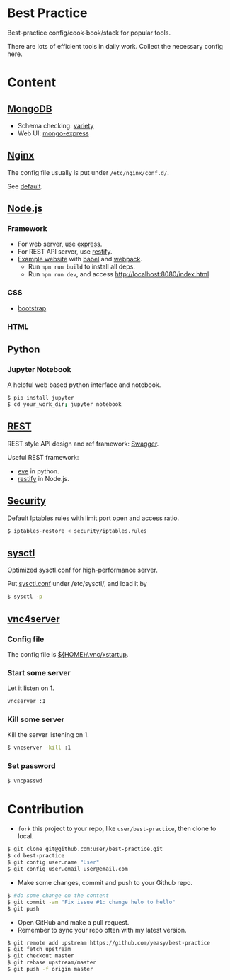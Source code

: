 Best Practice
===

Best-practice config/cook-book/stack for popular tools.

There are lots of efficient tools in daily work. Collect the necessary config here.

# Content

## [MongoDB](https://www.mongodb.org)
* Schema checking: [variety](https://github.com/variety/variety)
* Web UI: [mongo-express](https://github.com/andzdroid/mongo-express)

## [Nginx](nginx)
The config file usually is put under `/etc/nginx/conf.d/`.

See [default](nginx/default).

## [Node.js](https://nodejs.org)

### Framework
* For web server, use [express](https://expressjs.com).
* For REST API server, use [restify](https://restify.com).
* [Example website](website) with [babel](https://babeljs.io) and [webpack](https://webpack.github.io/).
    - Run `npm run build` to install all deps.
    - Run `npm run dev`, and access [http://localhost:8080/index.html](http://localhost:8080/index.html)

### CSS
* [bootstrap](https://getbootstrap.com/)

### HTML

## Python

### Jupyter Notebook

A helpful web based python interface and notebook.

```bash
$ pip install jupyter
$ cd your_work_dir; jupyter notebook
```

## [REST](https://en.wikipedia.org/wiki/Representational_state_transfer)
REST style API design and ref framework: [Swagger](http://swagger.io/).

Useful REST framework:
* [eve](http://python-eve.org/) in python.
* [restify](https://restify.com) in Node.js.

## [Security](security)
Default Iptables rules with limit port open and access ratio.

```bash
$ iptables-restore < security/iptables.rules
```

## [sysctl](sysctl)
Optimized sysctl.conf for high-performance server.

Put [sysctl.conf](sysctl/sysctl.conf) under /etc/sysctl/, and load it by

```bash
$ sysctl -p
```

## [vnc4server](vnc4server)
### Config file
The config file is [${HOME}/.vnc/xstartup](vnc4server/xstartup).
### Start some server
Let it listen on 1.

```bash
vncserver :1
```
### Kill some server
Kill the server listening on 1.

```bash
$ vncserver -kill :1
```
### Set password

```bash
$ vncpasswd
```

# Contribution
* `fork` this project to your repo, like `user/best-practice`, then clone to local.

```bash
$ git clone git@github.com:user/best-practice.git
$ cd best-practice
$ git config user.name "User"
$ git config user.email user@email.com
```

* Make some changes, commit and push to your Github repo.

```bash
$ #do some change on the content
$ git commit -am "Fix issue #1: change helo to hello"
$ git push
```

* Open GitHub and make a pull request.
* Remember to sync your repo often with my latest version.

```bash
$ git remote add upstream https://github.com/yeasy/best-practice
$ git fetch upstream
$ git checkout master
$ git rebase upstream/master
$ git push -f origin master
```
